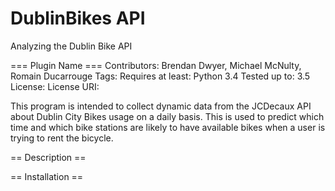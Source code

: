 # DublinBikes API
Analyzing the Dublin Bike API 

=== Plugin Name ===
Contributors: Brendan Dwyer, Michael McNulty, Romain Ducarrouge
Tags: 
Requires at least: Python 3.4
Tested up to: 3.5
License: 
License URI: 

This program is intended to collect dynamic data from the JCDecaux API about Dublin City Bikes usage on a daily basis. 
This is used to predict which time and which bike stations are likely to have available bikes when a user is trying to rent the bicycle.


== Description ==


== Installation ==

